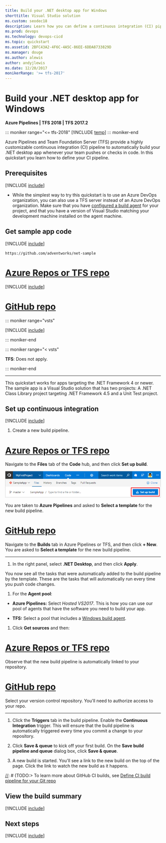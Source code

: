 ```yaml
---
title: Build your .NET desktop app for Windows
shorttitle: Visual Studio solution
ms.custom: seodec18
description: Learn how you can define a continuous integration (CI) pipeline that builds your .NET app on Team Foundation Server and Azure Pipelines.
ms.prod: devops
ms.technology: devops-cicd
ms.topic: quickstart
ms.assetid: 2BFC43A2-4F6C-4A5C-86EE-6DDA8733829D
ms.manager: douge
ms.author: alewis
author: andyjlewis
ms.date: 12/20/2017
monikerRange: '>= tfs-2017'
---
```


# Build your .NET desktop app for Windows

**Azure Pipelines | TFS 2018 | TFS 2017.2**

::: moniker range="<= tfs-2018"
[!INCLUDE [temp](../../_shared/concept-rename-note.md)]
::: moniker-end

Azure Pipelines and Team Foundation Server (TFS) provide a highly customizable continuous integration (CI) pipeline to automatically build your .NET desktop app whenever your team pushes or checks in code. In this quickstart you learn how to define your CI pipeline.

## Prerequisites

[!INCLUDE [include](../../_shared/ci-cd-prerequisites-vsts.md)]

* While the simplest way to try this quickstart is to use an Azure DevOps organization, you can also use a TFS server instead of an Azure DevOps organization. Make sure that you have [configured a build agent](../../agents/v2-windows.md) for your project, and that you have a version of Visual Studio matching your development machine installed on the agent machine.

## Get sample app code

[!INCLUDE [include](../_shared/get-sample-code-intro.md)]

```
https://github.com/adventworks/net-sample
```

# [Azure Repos or TFS repo](#tab/vsts)

[!INCLUDE [include](../_shared/get-sample-code-vsts-tfs-2017-update-2.md)]

# [GitHub repo](#tab/github)

::: moniker range="vsts"

[!INCLUDE [include](../_shared/get-sample-code-github.md)]

::: moniker-end

::: moniker range="< vsts"

**TFS**: Does not apply.

::: moniker-end

---

This quickstart works for apps targeting the .NET Framework 4 or newer. The sample app is a Visual Studio solution that has two projects: A .NET Class Library project targeting .NET Framework 4.5 and a Unit Test project.

## Set up continuous integration

[!INCLUDE [include](../../_shared/ci-quickstart-intro.md)]

[//]: # (TODO: Restore use of includes when we get support for using them in a list.)

1. Create a new build pipeline.

 # [Azure Repos or TFS repo](#tab/vsts)

 Navigate to the **Files** tab of the **Code** hub, and then click **Set up build**.

 ![Screenshot showing button to set up build for a repository](../_shared/_img/set-up-first-build-from-code-hub.png)

 You are taken to **Azure Pipelines** and asked to **Select a template** for the new build pipeline.

 # [GitHub repo](#tab/github)

 Navigate to the **Builds** tab in Azure Pipelines or TFS, and then click **+ New**. You are asked to **Select a template** for the new build pipeline.

 ---

1. In the right panel, select **.NET Desktop**, and then click **Apply**.

 You now see all the tasks that were automatically added to the build pipeline by the template. These are the tasks that will automatically run every time you push code changes.

1. For the **Agent pool**:

 * **Azure Pipelines:** Select _Hosted VS2017_. This is how you can use our pool of agents that have the software you need to build your app.

 * **TFS:** Select a pool that includes a [Windows build agent](../../agents/v2-windows.md).

1. Click **Get sources** and then:

 # [Azure Repos or TFS repo](#tab/vsts)

 Observe that the new build pipeline is automatically linked to your repository.

 # [GitHub repo](#tab/github)

 Select your version control repository. You'll need to authorize access to your repo.

 ---

1. Click the **Triggers** tab in the build pipeline. Enable the **Continuous Integration** trigger. This will ensure that the build pipeline is automatically triggered every time you commit a change to your repository.

1. Click **Save & queue** to kick off your first build. On the **Save build pipeline and queue** dialog box, click **Save & queue**.

1. A new build is started. You'll see a link to the new build on the top of the page. Click the link to watch the new build as it happens.

 [//]: # (TODO:> [!TIP])
 [//]: # (TODO:> To learn more about GitHub CI builds, see [Define CI build pipeline for your Git repo](#)

## View the build summary

[!INCLUDE [include](../_shared/view-build-summary.md)]

## Next steps

[!INCLUDE [include](../_shared/ci-web-app-next-steps.md)]
